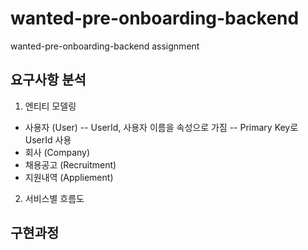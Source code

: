 # wanted-pre-onboarding-backend
wanted-pre-onboarding-backend assignment

## 요구사항 분석

1. 엔티티 모델링
 - 사용자 (User)
 -- UserId, 사용자 이름을 속성으로 가짐
 -- Primary Key로 UserId 사용
 - 회사 (Company)
 - 채용공고 (Recruitment)
 - 지원내역 (Appliement)
2. 서비스별 흐름도

## 구현과정

